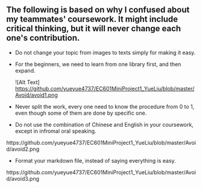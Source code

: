 ## The following is based on why I confused about my teammates' coursework. It might include critical thinking, but it will never change each one's contribution.


* Do not change your topic from images to texts simply for making it easy.

* For the beginners, we need to learn from one library first, and then expand.
  
  ![Alt Text] https://github.com/yueyue4737/EC601MiniProject1_YueLiu/blob/master/Avoid/avoid1.png

* Never split the work, every one need to know the procedure from 0 to 1, even though some of them are done by specific one.

* Do not use the combination of Chinese and English in your coursework, except in infromal oral speaking.

 <p> https://github.com/yueyue4737/EC601MiniProject1_YueLiu/blob/master/Avoid/avoid2.png <p>

* Format your markdown file, instead of saying everything is easy. 

 <p> https://github.com/yueyue4737/EC601MiniProject1_YueLiu/blob/master/Avoid/avoid3.png <p>
